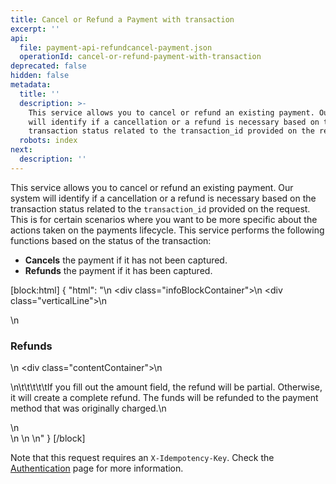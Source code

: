 ```yaml
---
title: Cancel or Refund a Payment with transaction
excerpt: ''
api:
  file: payment-api-refundcancel-payment.json
  operationId: cancel-or-refund-payment-with-transaction
deprecated: false
hidden: false
metadata:
  title: ''
  description: >-
    This service allows you to cancel or refund an existing payment. Our system
    will identify if a cancellation or a refund is necessary based on the
    transaction status related to the transaction_id provided on the request.
  robots: index
next:
  description: ''
---
```

This service allows you to cancel or refund an existing payment. Our system will identify if a cancellation or a refund is necessary based on the transaction status related to the `transaction_id` provided on the request. This is for certain scenarios where you want to be more specific about the actions taken on the payments lifecycle. This service performs the following functions based on the status of the transaction:

- **Cancels** the payment if it has not been captured.
- **Refunds** the payment if it has been captured.

[block:html]
{
  "html": "<body>\n  <div class=\"infoBlockContainer\">\n    <div class=\"verticalLine\"></div>\n    <div>\n      <h3>Refunds</h3>\n      <div class=\"contentContainer\">\n        <p>\n\t\t\t\t\tIf you fill out the amount field, the refund will be partial. Otherwise, it will create a complete refund. The funds will be refunded to the payment method that was originally charged.\n        </p>\n      </div>\n    </div>\n  </div>\n</body>"
}
[/block]


Note that this request requires an `X-Idempotency-Key`. Check the [Authentication](ref:authentication#idempotency) page for more information.